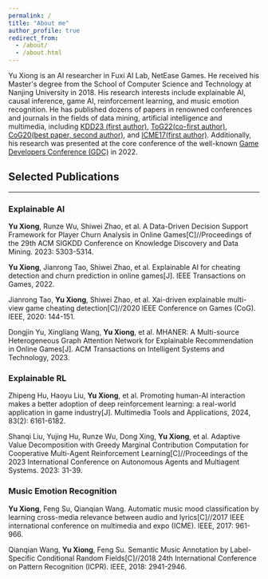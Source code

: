 ```yaml
---
permalink: /
title: "About me"
author_profile: true
redirect_from: 
  - /about/
  - /about.html
---
```



Yu Xiong is an AI researcher in Fuxi AI Lab, NetEase Games. He received his Master's degree from the School of Computer Science and Technology at Nanjing University in 2018. His research interests include explainable AI, causal inference, game AI, reinforcement learning, and music emotion recognition. He has published dozens of papers in renowned conferences and journals in the fields of data mining, artificial intelligence and multimedia, including [KDD23 (first author)](https://dl.acm.org/doi/abs/10.1145/3580305.3599759), [ToG22(co-first author)](https://ieeexplore.ieee.org/document/9772248), [CoG20(best paper, second author)](https://ieeexplore.ieee.org/document/9231843), and [ICME17(first author)](https://ieeexplore.ieee.org/document/8019341). Additionally, his research was presented at the core conference of the well-known [Game Developers Conference (GDC)](https://www.gdcvault.com/play/1027707/XAI-Enhanced-Data-Driven-Player) in 2022. 

## Selected Publications
------
### Explainable AI
**Yu Xiong**, Runze Wu, Shiwei Zhao, et al. A Data-Driven Decision Support Framework for Player Churn Analysis in Online Games[C]//Proceedings of the 29th ACM SIGKDD Conference on Knowledge Discovery and Data Mining. 2023: 5303-5314. 

**Yu Xiong**, Jianrong Tao, Shiwei Zhao, et al. Explainable AI for cheating detection and churn prediction in online games[J]. IEEE Transactions on Games, 2022.

Jianrong Tao, **Yu Xiong**, Shiwei Zhao, et al. Xai-driven explainable multi-view game cheating detection[C]//2020 IEEE Conference on Games (CoG). IEEE, 2020: 144-151.

Dongjin Yu, Xingliang Wang, **Yu Xiong**, et al. MHANER: A Multi-source Heterogeneous Graph Attention Network for Explainable Recommendation in Online Games[J]. ACM Transactions on Intelligent Systems and Technology, 2023.


### Explainable RL
Zhipeng Hu, Haoyu Liu, **Yu Xiong**, et al. Promoting human-AI interaction makes a better adoption of deep reinforcement learning: a real-world application in game industry[J]. Multimedia Tools and Applications, 2024, 83(2): 6161-6182.

Shanqi Liu, Yujing Hu, Runze Wu, Dong Xing, **Yu Xiong**, et al. Adaptive Value Decomposition with Greedy Marginal Contribution Computation for Cooperative Multi-Agent Reinforcement Learning[C]//Proceedings of the 2023 International Conference on Autonomous Agents and Multiagent Systems. 2023: 31-39.

### Music Emotion Recognition
**Yu Xiong**, Feng Su, Qianqian Wang. Automatic music mood classification by learning cross-media relevance between audio and lyrics[C]//2017 IEEE international conference on multimedia and expo (ICME). IEEE, 2017: 961-966.

Qianqian Wang, **Yu Xiong**, Feng Su. Semantic Music Annotation by Label-Specific Conditional Random Fields[C]//2018 24th International Conference on Pattern Recognition (ICPR). IEEE, 2018: 2941-2946.



